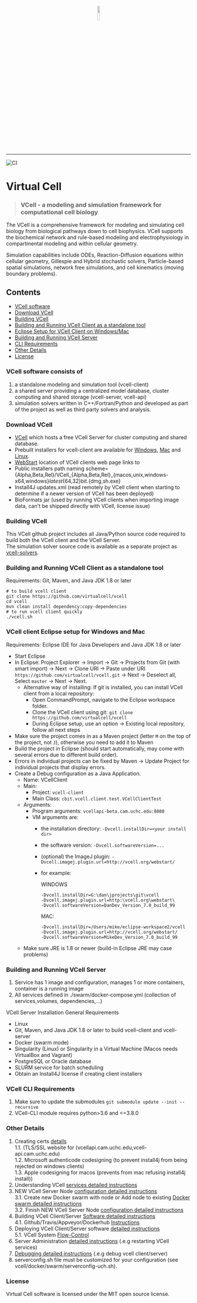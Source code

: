 <p align="center" width="100%">
 <a href="https://vcell.org">
    <img width="10%" src="https://github.com/biosimulations/Biosimulations/blob/dev/biosimulations/libs/shared/assets/src/assets/images/about/partners/vcell.svg">
 </a>
</p>

---
![CI](https://github.com/virtualcell/vcell/workflows/CI/badge.svg)
# Virtual Cell
> ### VCell - a modeling and simulation framework for computational cell biology

The VCell is a comprehensive framework for modeling and simulating cell biology from biological pathways down to cell biophysics. VCell supports the biochemical network and rule-based modeling and electrophysiology in compartmental modeling and within cellular geometry.  

Simulation capabilities include ODEs, Reaction-Diffusion equations within cellular geometry, Gillespie and Hybrid stochastic solvers, Particle-based spatial simulations, network free simulations, and cell kinematics (moving boundary problems).  

## Contents
* [VCell software](#vcell-software-consists-of)
* [Download VCell](#download-vcell)
* [Building VCell](#building-vcell)
* [Building and Running VCell Client as a standalone tool](#building-and-running-vcell-client-as-a-standalone-tool)
* [Eclipse Setup for VCell Client on Windows/Mac](#vcell-client-eclipse-setup-for-windows-and-mac)
* [Building and Running VCell Server](#building-and-running-vcell-server)
* [CLI Requirements](#vcell-cli-requirements)
* [Other Details](#other-details)
* [License](#license)

### VCell software consists of
1) a standalone modeling and simulation tool (vcell-client)
2) a shared server providing a centralized model database, cluster computing and shared storage (vcell-server, vcell-api)
3) simulation solvers written in C++/Fortran/Python and developed as part of the project as well as third party solvers and analysis. 

### Download VCell
- [VCell](http://vcell.org) which hosts a free VCell Server for cluster computing and shared database.  
- Prebuilt installers for vcell-client are available for [Windows](https://vcell.org/webstart/Rel/VCell_Rel_windows-x64_latest_64bit.exe), [Mac](https://vcell.org/webstart/Rel/VCell_Rel_macos_latest_64bit.dmg) and [Linux](https://vcell.org/webstart/Rel/VCell_Rel_unix_latest_64bit.sh).  
- [WebStart](http://vcell.org/webstart) location of VCell clients web page links to   
- Public installers path naming scheme= {Alpha,Beta,Rel}/VCell_{Alpha,Beta,Rel}_{macos,unix,windows-x64,windows}_latest_{64,32}bit.{dmg,sh.exe}  
- Install4J updates.xml (read remotely by VCell client when starting to determine if a newer version of VCell has been deployed)  
- BioFormats jar (used by running VCell clients when importing image data, can't be shipped directly with VCell, license issue)

### Building VCell
This VCell github project includes all Java/Python source code required to build both the VCell client and the VCell Server.  
The simulation solver source code is available as a separate project as [vcell-solvers](https://github.com/virtualcell/vcell-solvers).

### Building and Running VCell Client as a standalone tool
Requirements:  Git, Maven, and Java JDK 1.8 or later

```
# to build vcell client
git clone https://github.com/virtualcell/vcell
cd vcell
mvn clean install dependency:copy-dependencies
# to run vcell client quickly
./vcell.sh
```

### VCell client Eclipse setup for Windows and Mac
Requirements:  Eclipse IDE for Java Developers and Java JDK 1.8 or later

  * Start Eclipse
  * In Eclipse: Project Explorer -> Import -> Git -> Projects from Git (with smart import) -> Next -> Clone URI -> Paste under URI `https://github.com/virtualcell/vcell.git` -> Next -> Deselect all, Select `master` -> Next -> Next.
      * Alternative way of installing: If git is installed, you can install VCell client from a local repository:
          * Open CommandPrompt, navigate to the Eclipse workspace folder.
          * Clone the VCell client using git: `git clone https://github.com/virtualcell/vcell`
          * During Eclipse setup, use an option -> Existing local repository, follow all next steps
  * Make sure the project comes in as a Maven project (letter `M` on the top of the project, not `J`), otherwise you need to add it to Maven
  * Build the project in Eclipse (should start automatically, may come with several errors due to different build order).
  * Errors in individual projects can be fixed by Maven -> Update Project for individual projects that display errors. 
  * Create a Debug configuration as a Java Application.
     * Name: VCellClient
     * Main: 
         * Project: `vcell-client`
         * Main Class: `cbit.vcell.client.test.VCellClientTest`
     * Arguments:
         * Program arguments: `vcellapi-beta.cam.uchc.edu:8080`
         * VM arguments are:
             * the installation directory: `-Dvcell.installDir=<your install dir>`
             * the software version: `-Dvcell.softwareVersion=...`
             * (optional) the ImageJ plugin: `-Dvcell.imagej.plugin.url=http://vcell.org/webstart/`
             * for example:
           
               WINDOWS
               ```
               -Dvcell.installDir=G:\dan\jprojects\git\vcell 
               -Dvcell.imagej.plugin.url=http:\vcell.org\webstart\
               -Dvcell.softwareVersion=DanDev_Version_7.0_build_99
               ```
               MAC:
               ```
               -Dvcell.installDir=/Users/mike/eclipse-workspace2/vcell
               -Dvcell.imagej.plugin.url=http://vcell.org/webstart/
               -Dvcell.softwareVersion=MikeDev_Version_7.0_build_99           
               ```
      * Make sure JRE is 1.8 or newer (build-in Eclipse JRE may case problems)

### Building and Running VCell Server
1. Service has 1 image and configuration, manages 1 or more containers, container is a running image  
2. All services defined in ./swarm/docker-compose.yml (collection of services,volumes, dependencies,...)  

VCell Server Installation General Requirements
  * Linux
  * Git, Maven, and Java JDK 1.8 or later to build vcell-client and vcell-server
  * Docker (swarm mode)
  * Singularity (Linux) or Singularity in a Virtual Machine (Macos needs VirtualBox and Vagrant)
  * PostgreSQL or Oracle database
  * SLURM service for batch scheduling
  * Obtain an Install4J license if creating client installers
  
### VCell CLI Requirements
1. Make sure to update the submodules `git submodule update --init --recursive`
2. VCell-CLI module requires python>3.6 and <=3.8.0


### Other Details
1. Creating certs [details](README_certs.md)  
    1.1. (TLS/SSL website for (vcellapi.cam.uchc.edu,vcell-api.cam.uchc.edu)  
    1.2. Microsoft authenticode codesigning (to prevent install4j from being rejected on windows clients)  
    1.3. Apple codesigning for macos (prevents from mac refusing install4j install))  
2. Understanding VCell [services detailed instructions](docker/README_serviceInfo.md)   
3. NEW VCell Server Node [configuration detailed instructions](docker/swarm/README_DockerSwarmConfig.md)  
    3.1. Create new Docker swarm with node or Add node to existing  [Docker swarm detailed instructions](docker/swarm/README_NodeAndSwarm.md)  
    3.2. Finish NEW VCell Server Node [configuration detailed instructions](docker/swarm/README_new_node_final_steps.md)  
4. Building VCell Client/Server [Software detailed instructions](docker/build/README.md)  
    4.1.  Github/Travis/Appveyor/Dockerhub [Instructions](README_git_trav_appv_dhub.md)  
5. Deploying VCell Client/Server software [detailed instructions](docker/swarm/README.md)  
    5.1. VCell System [Flow-Control](README_flow_control.md)  
6. Server Administration [detailed instructions](docker/swarm/README_admin.md) (.e.g restarting VCell services)  
7.  [Debugging detailed instructions](README_Debugging.md) (.e.g debug vcell client/server)  
8. serverconfig.sh file must be customized for your configuration (see vcell/docker/swarm/serverconfig-uch.sh).  


### License
Virtual Cell software is licensed under the MIT open source license.
